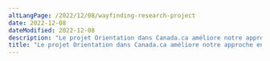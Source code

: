 ```yaml
---
altLangPage: /2022/12/08/wayfinding-research-project
date: 2022-12-08
dateModified: 2022-12-08
description: "Le projet Orientation dans Canada.ca améliore notre approche en matière de la navigation."
title: "Le projet Orientation dans Canada.ca améliore notre approche en matière de la navigation"
---
```

